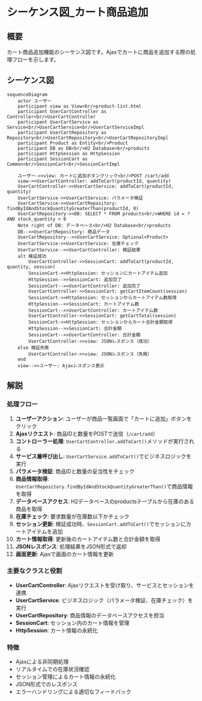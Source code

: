 # シーケンス図_カート商品追加

## 概要
カート商品追加機能のシーケンス図です。Ajaxでカートに商品を追加する際の処理フローを示します。

## シーケンス図

```mermaid
sequenceDiagram
    actor ユーザー
    participant view as View<br/>product-list.html
    participant UserCartController as Controller<br/>UserCartController
    participant UserCartService as Service<br/>UserCartService<br/>UserCartServiceImpl
    participant UserCartRepository as Repository<br/>UserCartRepository<br/>UserCartRepositoryImpl
    participant Product as Entity<br/>Product
    participant DB as DB<br/>H2 Database<br/>products
    participant HttpSession as HttpSession
    participant SessionCart as Common<br/>SessionCart<br/>SessionCartImpl

    ユーザー->>view: カートに追加ボタンクリック<br/>POST /cart/add
    view->>UserCartController: addToCart(productId, quantity)
    UserCartController->>UserCartService: addToCart(productId, quantity)
    UserCartService->>UserCartService: パラメータ検証
    UserCartService->>UserCartRepository: findByIdAndStockQuantityGreaterThan(productId, 0)
    UserCartRepository->>DB: SELECT * FROM products<br/>WHERE id = ? AND stock_quantity > 0
    Note right of DB: データベース<br/>H2 Database<br/>products
    DB-->>UserCartRepository: 商品データ
    UserCartRepository-->>UserCartService: Optional<Product>
    UserCartService->>UserCartService: 在庫チェック
    UserCartService-->>UserCartController: 検証結果
    alt 検証成功
        UserCartController->>SessionCart: addToCart(productId, quantity, session)
        SessionCart->>HttpSession: セッションにカートアイテム追加
        HttpSession-->>SessionCart: 追加完了
        SessionCart-->>UserCartController: 追加完了
        UserCartController->>SessionCart: getCartItemCount(session)
        SessionCart->>HttpSession: セッションからカートアイテム数取得
        HttpSession-->>SessionCart: カートアイテム数
        SessionCart-->>UserCartController: カートアイテム数
        UserCartController->>SessionCart: getCartTotal(session)
        SessionCart->>HttpSession: セッションからカート合計金額取得
        HttpSession-->>SessionCart: 合計金額
        SessionCart-->>UserCartController: 合計金額
        UserCartController->>view: JSONレスポンス（成功）
    else 検証失敗
        UserCartController->>view: JSONレスポンス（失敗）
    end
    view-->>ユーザー: Ajaxレスポンス表示
```

## 解説

### 処理フロー
1. **ユーザーアクション**: ユーザーが商品一覧画面で「カートに追加」ボタンをクリック
2. **Ajaxリクエスト**: 商品IDと数量をPOSTで送信（`/cart/add`）
3. **コントローラー処理**: `UserCartController.addToCart()`メソッドが実行される
4. **サービス層呼び出し**: `UserCartService.addToCart()`でビジネスロジックを実行
5. **パラメータ検証**: 商品IDと数量の妥当性をチェック
6. **商品情報取得**: `UserCartRepository.findByIdAndStockQuantityGreaterThan()`で商品情報を取得
7. **データベースアクセス**: H2データベースのproductsテーブルから在庫のある商品を取得
8. **在庫チェック**: 要求数量が在庫数以下かチェック
9. **セッション更新**: 検証成功時、`SessionCart.addToCart()`でセッションにカートアイテムを追加
10. **カート情報取得**: 更新後のカートアイテム数と合計金額を取得
11. **JSONレスポンス**: 処理結果をJSON形式で返却
12. **画面更新**: Ajaxで画面のカート情報を更新

### 主要なクラスと役割
- **UserCartController**: Ajaxリクエストを受け取り、サービスとセッションを連携
- **UserCartService**: ビジネスロジック（パラメータ検証、在庫チェック）を実行
- **UserCartRepository**: 商品情報のデータベースアクセスを担当
- **SessionCart**: セッション内のカート情報を管理
- **HttpSession**: カート情報の永続化

### 特徴
- Ajaxによる非同期処理
- リアルタイムでの在庫状況確認
- セッション管理によるカート情報の永続化
- JSON形式でのレスポンス
- エラーハンドリングによる適切なフィードバック 